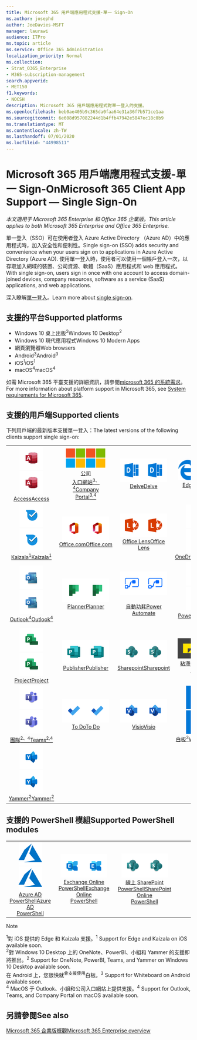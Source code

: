 ```yaml
---
title: Microsoft 365 用戶端應用程式支援-單一 Sign-On
ms.author: josephd
author: JoeDavies-MSFT
manager: laurawi
audience: ITPro
ms.topic: article
ms.service: Office 365 Administration
localization_priority: Normal
ms.collection:
- Strat_O365_Enterprise
- M365-subscription-management
search.appverid:
- MET150
f1.keywords:
- NOCSH
description: Microsoft 365 用戶端應用程式對單一登入的支援。
ms.openlocfilehash: beb0ae405b9c365da0faa64e31a36f7b571ce1aa
ms.sourcegitcommit: 6e608d957082244d1b4ffb47942e5847ec18c0b9
ms.translationtype: MT
ms.contentlocale: zh-TW
ms.lasthandoff: 07/01/2020
ms.locfileid: "44998511"
---
```

# <a name="microsoft-365-client-app-support--single-sign-on"></a><span data-ttu-id="7650c-103">Microsoft 365 用戶端應用程式支援-單一 Sign-On</span><span class="sxs-lookup"><span data-stu-id="7650c-103">Microsoft 365 Client App Support — Single Sign-On</span></span>

<span data-ttu-id="7650c-104">*本文適用于 Microsoft 365 Enterprise 和 Office 365 企業版。*</span><span class="sxs-lookup"><span data-stu-id="7650c-104">*This article applies to both Microsoft 365 Enterprise and Office 365 Enterprise.*</span></span>

<span data-ttu-id="7650c-105">單一登入（SSO）可在使用者登入 Azure Active Directory （Azure AD）中的應用程式時，加入安全性和便利性。</span><span class="sxs-lookup"><span data-stu-id="7650c-105">Single sign-on (SSO) adds security and convenience when your users sign on to applications in Azure Active Directory (Azure AD).</span></span> <span data-ttu-id="7650c-106">使用單一登入時，使用者可以使用一個帳戶登入一次，以存取加入網域的裝置、公司資源、軟體（SaaS）應用程式和 web 應用程式。</span><span class="sxs-lookup"><span data-stu-id="7650c-106">With single sign-on, users sign in once with one account to access domain-joined devices, company resources, software as a service (SaaS) applications, and web applications.</span></span>

<span data-ttu-id="7650c-107">深入瞭解[單一登入](https://docs.microsoft.com/azure/active-directory/manage-apps/what-is-single-sign-on)。</span><span class="sxs-lookup"><span data-stu-id="7650c-107">Learn more about [single sign-on](https://docs.microsoft.com/azure/active-directory/manage-apps/what-is-single-sign-on).</span></span>

## <a name="supported-platforms"></a><span data-ttu-id="7650c-108">支援的平台</span><span class="sxs-lookup"><span data-stu-id="7650c-108">Supported platforms</span></span>

 - <span data-ttu-id="7650c-109">Windows 10 桌上出版<sup>2</sup></span><span class="sxs-lookup"><span data-stu-id="7650c-109">Windows 10 Desktop<sup>2</sup></span></span>
 - <span data-ttu-id="7650c-110">Windows 10 現代應用程式</span><span class="sxs-lookup"><span data-stu-id="7650c-110">Windows 10 Modern Apps</span></span>
 - <span data-ttu-id="7650c-111">網頁瀏覽器</span><span class="sxs-lookup"><span data-stu-id="7650c-111">Web browsers</span></span>
 - <span data-ttu-id="7650c-112">Android<sup>3</sup></span><span class="sxs-lookup"><span data-stu-id="7650c-112">Android<sup>3</sup></span></span>
 - <span data-ttu-id="7650c-113">iOS<sup>1</sup></span><span class="sxs-lookup"><span data-stu-id="7650c-113">iOS<sup>1</sup></span></span>
 - <span data-ttu-id="7650c-114">macOS<sup>4</sup></span><span class="sxs-lookup"><span data-stu-id="7650c-114">macOS<sup>4</sup></span></span>

<span data-ttu-id="7650c-115">如需 Microsoft 365 平臺支援的詳細資訊，請參閱[microsoft 365 的系統需求](https://products.office.com/office-system-requirements)。</span><span class="sxs-lookup"><span data-stu-id="7650c-115">For more information about platform support in Microsoft 365, see [System requirements for Microsoft 365](https://products.office.com/office-system-requirements).</span></span>

## <a name="supported-clients"></a><span data-ttu-id="7650c-116">支援的用戶端</span><span class="sxs-lookup"><span data-stu-id="7650c-116">Supported clients</span></span>

<span data-ttu-id="7650c-117">下列用戶端的最新版本支援單一登入：</span><span class="sxs-lookup"><span data-stu-id="7650c-117">The latest versions of the following clients support single sign-on:</span></span>

| | | | | | |
|:---:|:---:|:---:|:---:|:---:|:---:|
| <span data-ttu-id="7650c-118">![Access 圖示](media/o365-access-64x64.png)</span><span class="sxs-lookup"><span data-stu-id="7650c-118">![Access icon](media/o365-access-64x64.png)</span></span> <br> [<span data-ttu-id="7650c-119">Access</span><span class="sxs-lookup"><span data-stu-id="7650c-119">Access</span></span>](https://products.office.com/access) | <span data-ttu-id="7650c-120">![公司入口網站圖示](media/o365-microsoft-64x64.png)</span><span class="sxs-lookup"><span data-stu-id="7650c-120">![Company portal icon](media/o365-microsoft-64x64.png)</span></span> <br> [<span data-ttu-id="7650c-121">公司 <br> 入口網站<sup>3、4</sup></span><span class="sxs-lookup"><span data-stu-id="7650c-121">Company <br> Portal<sup>3,4</sup> </span></span>](https://docs.microsoft.com/intune-user-help/sign-in-to-the-company-portal) | <span data-ttu-id="7650c-122">![Delve 圖示](media/o365-delve-64x64.png)</span><span class="sxs-lookup"><span data-stu-id="7650c-122">![Delve icon](media/o365-delve-64x64.png)</span></span> <br> [<span data-ttu-id="7650c-123">Delve</span><span class="sxs-lookup"><span data-stu-id="7650c-123">Delve</span></span>](https://products.office.com/business/intelligent-search) | <span data-ttu-id="7650c-124">![Edge 圖示](media/o365-edge-64x64.png)</span><span class="sxs-lookup"><span data-stu-id="7650c-124">![Edge icon](media/o365-edge-64x64.png)</span></span> <br> [<span data-ttu-id="7650c-125">Edge<sup>1</sup></span><span class="sxs-lookup"><span data-stu-id="7650c-125">Edge<sup>1</sup></span></span>](https://www.microsoft.com/windows/microsoft-edge) | <span data-ttu-id="7650c-126">![Excel 圖示](media/o365-excel-64x64.png)</span><span class="sxs-lookup"><span data-stu-id="7650c-126">![Excel icon](media/o365-excel-64x64.png)</span></span> <br> [<span data-ttu-id="7650c-127">Excel</span><span class="sxs-lookup"><span data-stu-id="7650c-127">Excel</span></span>](https://products.office.com/excel) 
| <span data-ttu-id="7650c-128">![Kaizala 圖示](media/o365-kaizala-64x64.png)</span><span class="sxs-lookup"><span data-stu-id="7650c-128">![Kaizala icon](media/o365-kaizala-64x64.png)</span></span> <br> [<span data-ttu-id="7650c-129">Kaizala<sup>1</sup></span><span class="sxs-lookup"><span data-stu-id="7650c-129">Kaizala<sup>1</sup></span></span>](https://products.office.com/en/business/microsoft-kaizala) | <span data-ttu-id="7650c-130">![Office.com 圖示](media/o365-office-64x64.png)</span><span class="sxs-lookup"><span data-stu-id="7650c-130">![Office.com icon](media/o365-office-64x64.png)</span></span> <br> [<span data-ttu-id="7650c-131">Office.com</span><span class="sxs-lookup"><span data-stu-id="7650c-131">Office.com</span></span>](https://www.office.com/) | <span data-ttu-id="7650c-132">![鏡頭圖示](media/o365-lens-64x64.png)</span><span class="sxs-lookup"><span data-stu-id="7650c-132">![Lens icon](media/o365-lens-64x64.png)</span></span> <br> [<span data-ttu-id="7650c-133">Office Lens</span><span class="sxs-lookup"><span data-stu-id="7650c-133">Office Lens</span></span>](https://www.microsoft.com/p/office-lens/9wzdncrfj3t8?activetab=pivot%3Aoverviewtab) | <span data-ttu-id="7650c-134">![商務用 OneDrive 圖示](media/o365-OneDrive-64x64.png)</span><span class="sxs-lookup"><span data-stu-id="7650c-134">![OneDrive for Business icon](media/o365-OneDrive-64x64.png)</span></span> <br> [<span data-ttu-id="7650c-135">OneDrive</span><span class="sxs-lookup"><span data-stu-id="7650c-135">OneDrive</span></span>](https://products.office.com/onedrive-for-business/online-cloud-storage) | <span data-ttu-id="7650c-136">![OneNote 圖示](media/o365-OneNote-64x64.png)</span><span class="sxs-lookup"><span data-stu-id="7650c-136">![OneNote icon](media/o365-OneNote-64x64.png)</span></span> <br> [<span data-ttu-id="7650c-137">OneNote<sup>2</sup></span><span class="sxs-lookup"><span data-stu-id="7650c-137">OneNote<sup>2</sup></span></span>](https://products.office.com/onenote) 
| <span data-ttu-id="7650c-138">![Outlook 圖示](media/o365-outlook-64x64.png)</span><span class="sxs-lookup"><span data-stu-id="7650c-138">![Outlook icon](media/o365-outlook-64x64.png)</span></span> <br> [<span data-ttu-id="7650c-139">Outlook<sup>4</sup></span><span class="sxs-lookup"><span data-stu-id="7650c-139">Outlook<sup>4</sup></span></span>](https://products.office.com/outlook) | <span data-ttu-id="7650c-140">![Planner 圖示](media/o365-planner-64x64.png)</span><span class="sxs-lookup"><span data-stu-id="7650c-140">![Planner icon](media/o365-planner-64x64.png)</span></span> <br> [<span data-ttu-id="7650c-141">Planner</span><span class="sxs-lookup"><span data-stu-id="7650c-141">Planner</span></span>](https://products.office.com/business/task-management-software) | <span data-ttu-id="7650c-142">![電源自動圖示](media/o365-flow-64x64.png)</span><span class="sxs-lookup"><span data-stu-id="7650c-142">![Power Automate icon](media/o365-flow-64x64.png)</span></span> <br> [<span data-ttu-id="7650c-143"><br>自動功耗</span><span class="sxs-lookup"><span data-stu-id="7650c-143">Power <br> Automate</span></span>](https://flow.microsoft.com) | <span data-ttu-id="7650c-144">![PowerBI 圖示](media/o365-powerbi-64x64.png)</span><span class="sxs-lookup"><span data-stu-id="7650c-144">![PowerBI icon](media/o365-powerbi-64x64.png)</span></span> <br> [<span data-ttu-id="7650c-145">Power BI<sup>2</sup></span><span class="sxs-lookup"><span data-stu-id="7650c-145">Power BI<sup>2</sup></span></span>](https://powerbi.microsoft.com)| <span data-ttu-id="7650c-146">![PowerPoint 圖示](media/o365-powerpoint-64x64.png)</span><span class="sxs-lookup"><span data-stu-id="7650c-146">![PowerPoint icon](media/o365-powerpoint-64x64.png)</span></span> <br> [<span data-ttu-id="7650c-147">PowerPoint</span><span class="sxs-lookup"><span data-stu-id="7650c-147">PowerPoint</span></span>](https://products.office.com/powerpoint) 
| <span data-ttu-id="7650c-148">![Project 圖示](media/o365-project-64x64.png)</span><span class="sxs-lookup"><span data-stu-id="7650c-148">![Project icon](media/o365-project-64x64.png)</span></span> <br> [<span data-ttu-id="7650c-149">Project</span><span class="sxs-lookup"><span data-stu-id="7650c-149">Project</span></span>](https://products.office.com/project) | <span data-ttu-id="7650c-150">![Publisher 圖示](media/o365-publisher-64x64.png)</span><span class="sxs-lookup"><span data-stu-id="7650c-150">![Publisher icon](media/o365-publisher-64x64.png)</span></span> <br> [<span data-ttu-id="7650c-151">Publisher</span><span class="sxs-lookup"><span data-stu-id="7650c-151">Publisher</span></span>](https://products.office.com/publisher) | <span data-ttu-id="7650c-152">![SharePoint 圖示](media/o365-sharepoint-64x64.png)</span><span class="sxs-lookup"><span data-stu-id="7650c-152">![SharePoint icon](media/o365-sharepoint-64x64.png)</span></span> <br> [<span data-ttu-id="7650c-153">Sharepoint</span><span class="sxs-lookup"><span data-stu-id="7650c-153">Sharepoint</span></span>](https://products.office.com/sharepoint) | <span data-ttu-id="7650c-154">![粘滯音符圖示](media/o365-stickynotes-64x64.png)</span><span class="sxs-lookup"><span data-stu-id="7650c-154">![Sticky Notes icon](media/o365-stickynotes-64x64.png)</span></span> <br> [<span data-ttu-id="7650c-155">粘滯音符</span><span class="sxs-lookup"><span data-stu-id="7650c-155">Sticky Notes</span></span>](https://www.microsoft.com/p/microsoft-sticky-notes/9nblggh4qghw)  | <span data-ttu-id="7650c-156">![Sway 圖示](media/o365-sway-64x64.png)</span><span class="sxs-lookup"><span data-stu-id="7650c-156">![Sway icon](media/o365-sway-64x64.png)</span></span> <br> [<span data-ttu-id="7650c-157">Sway</span><span class="sxs-lookup"><span data-stu-id="7650c-157">Sway</span></span>](https://sway.com) 
| <span data-ttu-id="7650c-158">![Teams 圖示](media/o365-teams-64x64.png)</span><span class="sxs-lookup"><span data-stu-id="7650c-158">![Teams icon](media/o365-teams-64x64.png)</span></span> <br> [<span data-ttu-id="7650c-159">團隊<sup>2、4</sup></span><span class="sxs-lookup"><span data-stu-id="7650c-159">Teams<sup>2,4</sup></span></span>](https://products.office.com/microsoft-teams/group-chat-software) | <span data-ttu-id="7650c-160">![待辦事項圖示](media/o365-todo-64x64.png)</span><span class="sxs-lookup"><span data-stu-id="7650c-160">![To Do icon](media/o365-todo-64x64.png)</span></span> <br> [<span data-ttu-id="7650c-161">To Do</span><span class="sxs-lookup"><span data-stu-id="7650c-161">To Do</span></span>](https://todo.microsoft.com) | <span data-ttu-id="7650c-162">![Visio 圖示](media/o365-visio-64x64.png)</span><span class="sxs-lookup"><span data-stu-id="7650c-162">![Visio icon](media/o365-visio-64x64.png)</span></span> <br> [<span data-ttu-id="7650c-163">Visio</span><span class="sxs-lookup"><span data-stu-id="7650c-163">Visio</span></span>](https://products.office.com/visio/flowchart-software) | <span data-ttu-id="7650c-164">![Whiteboard 圖示](media/o365-whiteboard-64x64.png)</span><span class="sxs-lookup"><span data-stu-id="7650c-164">![Whiteboard icon](media/o365-whiteboard-64x64.png)</span></span> <br> [<span data-ttu-id="7650c-165">白板<sup>3</sup></span><span class="sxs-lookup"><span data-stu-id="7650c-165">Whiteboard<sup>3</sup></span></span>](https://whiteboard.microsoft.com/) | <span data-ttu-id="7650c-166">![Word 圖示](media/o365-word-64x64.png)</span><span class="sxs-lookup"><span data-stu-id="7650c-166">![Word icon](media/o365-word-64x64.png)</span></span> <br> [<span data-ttu-id="7650c-167">Word</span><span class="sxs-lookup"><span data-stu-id="7650c-167">Word</span></span>](https://products.office.com/word) 
| <span data-ttu-id="7650c-168">![Yammer 圖示](media/o365-yammer-64x64.png)</span><span class="sxs-lookup"><span data-stu-id="7650c-168">![Yammer icon](media/o365-yammer-64x64.png)</span></span> <br> [<span data-ttu-id="7650c-169">Yammer<sup>2</sup></span><span class="sxs-lookup"><span data-stu-id="7650c-169">Yammer<sup>2</sup></span></span>](https://products.office.com/yammer/yammer-overview) |

## <a name="supported-powershell-modules"></a><span data-ttu-id="7650c-170">支援的 PowerShell 模組</span><span class="sxs-lookup"><span data-stu-id="7650c-170">Supported PowerShell modules</span></span>

| | | | | | |
|:---:|:---:|:---:|:---:|:---:|:---:|
| <span data-ttu-id="7650c-171">![Azure 圖示](media/o365-azure-64x64.png)</span><span class="sxs-lookup"><span data-stu-id="7650c-171">![Azure icon](media/o365-azure-64x64.png)</span></span> <br> [<span data-ttu-id="7650c-172">Azure AD <br> PowerShell</span><span class="sxs-lookup"><span data-stu-id="7650c-172">Azure AD <br> PowerShell</span></span>](https://docs.microsoft.com/powershell/azure/active-directory/overview?view=azureadps-2.0) | <span data-ttu-id="7650c-173">![Exchange 圖示](media/o365-exchange-64x64.png)</span><span class="sxs-lookup"><span data-stu-id="7650c-173">![Exchange icon](media/o365-exchange-64x64.png)</span></span> <br> [<span data-ttu-id="7650c-174">Exchange Online <br> PowerShell</span><span class="sxs-lookup"><span data-stu-id="7650c-174">Exchange Online <br> PowerShell</span></span>](https://docs.microsoft.com/powershell/exchange/exchange-online/exchange-online-powershell?view=exchange-ps) | <span data-ttu-id="7650c-175">![SharePoint 圖示](media/o365-sharepoint-64x64.png)</span><span class="sxs-lookup"><span data-stu-id="7650c-175">![SharePoint icon](media/o365-sharepoint-64x64.png)</span></span> <br> [<span data-ttu-id="7650c-176">線上 SharePoint <br> PowerShell</span><span class="sxs-lookup"><span data-stu-id="7650c-176">SharePoint Online <br> PowerShell</span></span>](https://docs.microsoft.com/powershell/sharepoint/sharepoint-online/connect-sharepoint-online)

> [!NOTE]
> <span data-ttu-id="7650c-177"><sup>1</sup>對 iOS 提供的 Edge 和 Kaizala 支援。</span><span class="sxs-lookup"><span data-stu-id="7650c-177"><sup>1</sup> Support for Edge and Kaizala on iOS available soon.</span></span> <br>
> <span data-ttu-id="7650c-178"><sup>2</sup>對 Windows 10 Desktop 上的 OneNote、PowerBI、小組和 Yammer 的支援即將推出。</span><span class="sxs-lookup"><span data-stu-id="7650c-178"><sup>2</sup> Support for OneNote, PowerBI, Teams, and Yammer on Windows 10 Desktop available soon.</span></span> <br>
> <span data-ttu-id="7650c-179">在 Android 上，您很快就<sup>會支援使用</sup>白板。</span><span class="sxs-lookup"><span data-stu-id="7650c-179"><sup>3</sup> Support for Whiteboard on Android available soon.</span></span> <br>
> <span data-ttu-id="7650c-180"><sup>4</sup> MacOS 于 Outlook、小組和公司入口網站上提供支援。</span><span class="sxs-lookup"><span data-stu-id="7650c-180"><sup>4</sup> Support for Outlook, Teams, and Company Portal on macOS available soon.</span></span> <br>

## <a name="see-also"></a><span data-ttu-id="7650c-181">另請參閱</span><span class="sxs-lookup"><span data-stu-id="7650c-181">See also</span></span>

[<span data-ttu-id="7650c-182">Microsoft 365 企業版概觀</span><span class="sxs-lookup"><span data-stu-id="7650c-182">Microsoft 365 Enterprise overview</span></span>](https://docs.microsoft.com/microsoft-365/enterprise/microsoft-365-overview)
